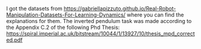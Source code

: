 I got the datasets from https://gabriellapizzuto.github.io/Real-Robot-Manipulation-Datasets-For-Learning-Dynamics/ where you can find the explanations for them.
The inverted pendulum task was made according to the Appendix C.2  of the following Phd Thesis: https://spiral.imperial.ac.uk/bitstream/10044/1/13927/10/thesis_mpd_corrected.pdf
